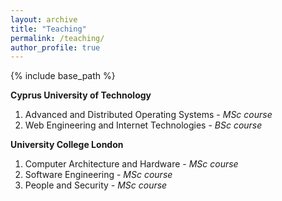 ```yaml
---
layout: archive
title: "Teaching"
permalink: /teaching/
author_profile: true
---
```


{% include base_path %}

**Cyprus University of Technology**
1. Advanced and Distributed Operating Systems - *MSc course*
2. Web Engineering and Internet Technologies - *BSc course*

**University College London**
1. Computer Architecture and Hardware - *MSc course*
2. Software Engineering - *MSc course*  
3. People and Security - *MSc course*